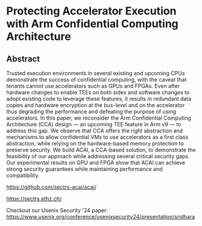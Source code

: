 # Protecting Accelerator Execution with Arm Confidential Computing Architecture

## Abstract 
Trusted execution environments in several existing and upcoming CPUs demonstrate
the success of confidential computing, with the caveat that tenants cannot use
accelerators such as GPUs and FPGAs. Even after hardware changes to enable TEEs
on both sides and software changes to adopt existing code to leverage these
features, it results in redundant data copies and hardware encryption at the
bus-level and on the accelerator thus degrading the performance and defeating
the purpose of using accelerators. In this paper, we reconsider the Arm
Confidential Computing Architecture (CCA) design — an upcoming TEE feature in
Arm v9 — to address this gap. We observe that CCA offers the right abstraction
and mechanisms to allow confidential VMs to use accelerators as a first class
abstraction, while relying on the hardware-based memory protection to preserve
security. We build ACAI, a CCA-based solution, to demonstrate the feasibility of
our approach while addressing several critical security gaps. Our experimental
results on GPU and FPGA show that ACAI can achieve strong security guarantees
while maintaining performance and compatibility.

https://github.com/sectrs-acai/acai/

https://sectrs.ethz.ch/

Checkout our Usenix Security '24 paper: 
https://www.usenix.org/conference/usenixsecurity24/presentation/sridhara
